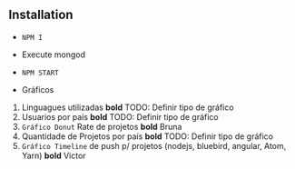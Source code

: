 ## Installation 

- `NPM I`
- Execute mongod
- `NPM START`

- Gráficos
1. Linguagues utilizadas **bold** TODO: Definir tipo de gráfico
2. Usuarios por país **bold** TODO: Definir tipo de gráfico
3. `Gráfico Donut` Rate de projetos **bold** Bruna
4. Quantidade de Projetos por país **bold** TODO: Definir tipo de gráfico 
5. `Gráfico Timeline` de push p/ projetos (nodejs, bluebird, angular, Atom, Yarn) **bold** Victor